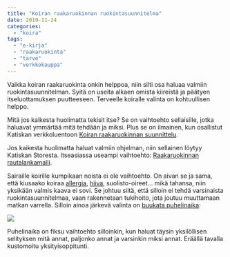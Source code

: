 ```yaml
---
title: "Koiran raakaruokinnan ruokintasuunnitelma"
date: 2019-11-24
categories: 
  - "koira"
tags: 
  - "e-kirja"
  - "raakaruokinta"
  - "tarve"
  - "verkkokauppa"
---
```


Vaikka koiran raakaruokinta onkin helppoa, niin silti osa haluaa valmiin ruokintasuunnitelman. Syitä on useita alkaen omista kiireistä ja päätyen itseluottamuksen puutteeseen. Terveelle koiralle valinta on kohtuullisen helppo.

<!--more-->

Mitä jos kaikesta huolimatta tekisit itse? Se on vaihtoehto sellaisille, jotka haluavat ymmärtää mitä tehdään ja miksi. Plus se on ilmainen, kun osallistut Katiskan verkkoluentoon [Koiran raakaruokinnan suunnittelu](https://www.katiska.eu/tieto/koira-ruokinta-liha/koiran-raakaruokinnan-suunnittelu/).

Jos kaikesta huolimatta haluat valmiin ohjelman, niin sellainen löytyy Katiskan Storesta. Itseasiassa useampi vaihtoehto: [Raakaruokinnan rautalankamalli](https://store.katiska.info/tuote/raakaruokinnan-rautalankamalli/).

Sairaille koirille kumpikaan noista ei ole vaihtoehto. On aivan se ja sama, että kiusaako koiraa [allergia](https://www.katiska.eu/tieto/koiran-allergia-hiiva-iho/koiran-allergia-pahkinankuoressa/), [hiiva](https://www.katiska.eu/tieto/koira-sairaus-elimet/onko-koiran-hiiva-ikuinen-riesa/), suolisto-oireet... mikä tahansa, niin yksikään valmis kaava ei sovi. Se johtuu siitä, että silloin ei tehdä varsinaista ruokintasuunnitelmaa, vaan rakennetaan tukihoito, jota joutuu muuttamaan matkan varrella. Silloin ainoa järkevä valinta on [buukata puhelinaika](https://store.katiska.info/tuote/puhelinneuvonta/):

[![](images/koiran-ruokintaneuvonta.jpg)](https://store.katiska.info/tuote/puhelinneuvonta/)

Puhelinaika on fiksu vaihtoehto silloinkin, kun haluat täysin yksilöllisen selityksen mitä annat, paljonko annat ja varsinkin miksi annat. Eräällä tavalla kustomoitu yksityisoppitunti.
